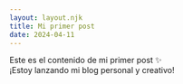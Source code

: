 ```yaml
---
layout: layout.njk
title: Mi primer post
date: 2024-04-11
---
```


Este es el contenido de mi primer post ✨  
¡Estoy lanzando mi blog personal y creativo!
